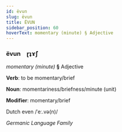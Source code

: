 ```yaml
---
id: ëvun
slug: ëvun
title: ËVUN
sidebar_position: 60
hoverText: momentary (minute) § Adjective
---
```


### ëvun&emsp;<span kind="abugida">ɽʇɤ̃ʃ</span>

*momentary (minute)* **§** Adjective

**Verb**: to be momentary/brief

**Noun**: momentariness/briefness/minute (unit)

**Modifier**: momentary/brief

Dutch even /ˈeː.və(n)/

*Germanic Language Family*